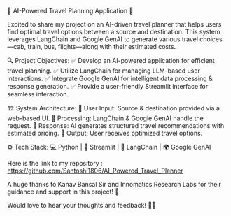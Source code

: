 🚀 AI-Powered Travel Planning Application 🚀

Excited to share my project on an AI-driven travel planner that helps users find optimal travel options between a source and destination. This system leverages LangChain and Google GenAI to generate various travel choices—cab, train, bus, flights—along with their estimated costs.

🔍 Project Objectives:
✅ Develop an AI-powered application for efficient travel planning.
 ✅ Utilize LangChain for managing LLM-based user interactions.
 ✅ Integrate Google GenAI for intelligent data processing & response generation.
 ✅ Provide a user-friendly Streamlit interface for seamless interaction.

🏗 System Architecture:
🔹 User Input: Source & destination provided via a web-based UI.
 🔹 Processing: LangChain & Google GenAI handle the request.
 🔹 Response: AI generates structured travel recommendations with estimated pricing.
 🔹 Output: User receives optimized travel options.

⚙ Tech Stack:
💻 Python | 🎨 Streamlit | 🧠 LangChain | 🌍 Google GenAI

Here is the link to my repository : https://github.com/Santoshi1806/AI_Powered_Travel_Planner

A huge thanks to Kanav Bansal Sir and Innomatics Research Labs for their guidance and support in this project! 🙌

Would love to hear your thoughts and feedback! 🚀✨
